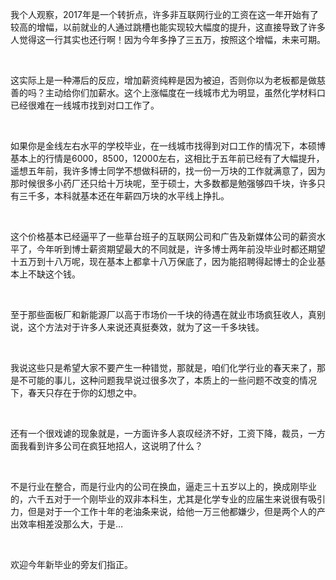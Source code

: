 <p data-pid="2uky9lRF">我个人观察，2017年是一个转折点，许多非互联网行业的工资在这一年开始有了较高的增幅，以前就业的人通过跳槽也能实现较大幅度的提升，这直接导致了许多人觉得这一行其实也还行啊！因为今年多挣了三五万，按照这个增幅，未来可期。</p><p><br></p><p data-pid="JA4dKu36">这实际上是一种滞后的反应，增加薪资纯粹是因为被迫，否则你以为老板都是做慈善的吗？主动给你们加薪水。这个上涨幅度在一线城市尤为明显，虽然化学材料口已经很难在一线城市找到对口工作了。</p><p><br></p><p data-pid="jdBvBkH2">如果你是金线左右水平的学校毕业，在一线城市找得到对口工作的情况下，本硕博基本上的行情是6000，8500，12000左右，这相比于五年前已经有了大幅提升，遥想五年前，我许多博士同学不想做科研的，找一份一万块的工作就满意了，因为那时候很多小药厂还只给十万块呢，至于硕士，大多数都是勉强够四千块，许多只有三千多，本科就基本还在年薪四万块的水平线上挣扎。</p><p><br></p><p data-pid="pYInYi4K">这个价格基本已经逼平了一些草台班子的互联网公司和广告及新媒体公司的薪资水平了，今年听到博士薪资期望最大的不同就是，许多博士两年前没毕业时都还期望十五万到十八万呢，现在基本上都拿十八万保底了，因为能招聘得起博士的企业基本上不缺这个钱。</p><p><br></p><p data-pid="PHRNg3fF">至于那些面板厂和新能源厂以高于市场价一千块的待遇在就业市场疯狂收人，真别说，这个方法对于许多人来说还真挺奏效，就为了这一千多块钱。</p><p><br></p><p data-pid="b0fPf2Bv">我说这些只是希望大家不要产生一种错觉，那就是，咱们化学行业的春天来了，那是不可能的事儿，这种问题我早说过很多次了，本质上的一些问题不改变的情况下，春天只存在于你的幻想之中。</p><p><br></p><p data-pid="DAHwLeE6">还有一个很戏谑的现象就是，一方面许多人哀叹经济不好，工资下降，裁员，一方面我看到许多公司在疯狂地招人，这说明了什么？</p><p><br></p><p data-pid="uDn6ED8M">不是行业在整合，而是行业内的公司在换血，逼走三十五岁以上的，换成刚毕业的，六千五对于一个刚毕业的双非本科生，尤其是化学专业的应届生来说很有吸引力，但是对于一个工作十年的老油条来说，给他一万三他都嫌少，但是两个人的产出效率相差没那么大，于是… </p><p><br></p><p data-pid="_uHku7dP">欢迎今年新毕业的旁友们指正。</p>